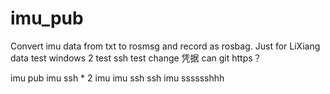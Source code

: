 # imu_pub
Convert imu data from txt to rosmsg and record as rosbag.
Just for LiXiang data
test windows 2
test ssh
test change 凭据 can git https？


imu pub 
imu ssh * 2
imu
imu ssh ssh
imu sssssshhh